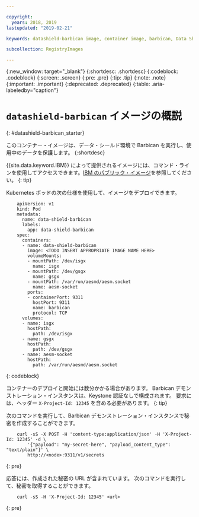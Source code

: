 ```yaml
---

copyright:
  years: 2018, 2019
lastupdated: "2019-02-21"

keywords: datashield-barbican image, container image, barbican, Data Shield environment, public image

subcollection: RegistryImages

---
```


{:new_window: target="_blank"}
{:shortdesc: .shortdesc}
{:codeblock: .codeblock}
{:screen: .screen}
{:pre: .pre}
{:tip: .tip}
{:note: .note}
{:important: .important}
{:deprecated: .deprecated}
{:table: .aria-labeledby="caption"}

# `datashield-barbican` イメージの概説
{: #datashield-barbican_starter}

このコンテナー・イメージは、データ・シールド環境で Barbican を実行し、使用中のデータを保護します。
{:shortdesc}

{{site.data.keyword.IBM}} によって提供されるイメージには、コマンド・ラインを使用してアクセスできます。[IBM のパブリック・イメージ](/docs/services/Registry?topic=registry-public_images#public_images)を参照してください。
{: tip}

Kubernetes ポッドの次の仕様を使用して、イメージをデプロイできます。

```
    apiVersion: v1
    kind: Pod
    metadata:
      name: data-shield-barbican
      labels:
        app: data-shield-barbican
    spec:
      containers:
      - name: data-shield-barbican
        image: <TODO INSERT APPROPRIATE IMAGE NAME HERE>
        volumeMounts:
        - mountPath: /dev/isgx
          name: isgx
        - mountPath: /dev/gsgx
          name: gsgx
        - mountPath: /var/run/aesmd/aesm.socket
          name: aesm-socket
        ports:
        - containerPort: 9311
          hostPort: 9311
          name: barbican
          protocol: TCP
      volumes:
      - name: isgx
        hostPath:
          path: /dev/isgx
      - name: gsgx
        hostPath:
          path: /dev/gsgx
      - name: aesm-socket
        hostPath:
          path: /var/run/aesmd/aesm.socket
```
{: codeblock}

コンテナーのデプロイと開始には数分かかる場合があります。 Barbican デモンストレーション・インスタンスは、Keystone 認証なしで構成されます。 要求には、ヘッダー `X-Project-Id: 12345` を含める必要があります。
{: tip}

次のコマンドを実行して、Barbican デモンストレーション・インスタンスで秘密を作成することができます。

```
    curl -sS -X POST -H 'content-type:application/json' -H 'X-Project-Id: 12345' -d \
        '{"payload": "my-secret-here", "payload_content_type": "text/plain"}' \
        http://<node>:9311/v1/secrets
```
{: pre}
    
応答には、作成された秘密の URL が含まれています。 次のコマンドを実行して、秘密を取得することができます。

```
    curl -sS -H 'X-Project-Id: 12345' <url>
```
{: pre}
